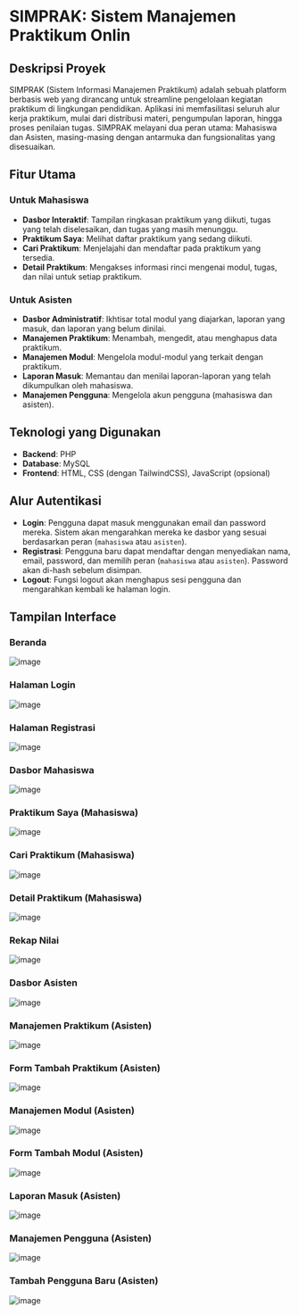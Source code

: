 # SIMPRAK: Sistem Manajemen Praktikum Onlin

## Deskripsi Proyek

SIMPRAK (Sistem Informasi Manajemen Praktikum) adalah sebuah platform berbasis web yang dirancang untuk streamline pengelolaan kegiatan praktikum di lingkungan pendidikan. Aplikasi ini memfasilitasi seluruh alur kerja praktikum, mulai dari distribusi materi, pengumpulan laporan, hingga proses penilaian tugas. SIMPRAK melayani dua peran utama: Mahasiswa dan Asisten, masing-masing dengan antarmuka dan fungsionalitas yang disesuaikan.

## Fitur Utama

### Untuk Mahasiswa

  * **Dasbor Interaktif**: Tampilan ringkasan praktikum yang diikuti, tugas yang telah diselesaikan, dan tugas yang masih menunggu.
  * **Praktikum Saya**: Melihat daftar praktikum yang sedang diikuti.
  * **Cari Praktikum**: Menjelajahi dan mendaftar pada praktikum yang tersedia.
  * **Detail Praktikum**: Mengakses informasi rinci mengenai modul, tugas, dan nilai untuk setiap praktikum.

### Untuk Asisten

  * **Dasbor Administratif**: Ikhtisar total modul yang diajarkan, laporan yang masuk, dan laporan yang belum dinilai.
  * **Manajemen Praktikum**: Menambah, mengedit, atau menghapus data praktikum.
  * **Manajemen Modul**: Mengelola modul-modul yang terkait dengan praktikum.
  * **Laporan Masuk**: Memantau dan menilai laporan-laporan yang telah dikumpulkan oleh mahasiswa.
  * **Manajemen Pengguna**: Mengelola akun pengguna (mahasiswa dan asisten).

## Teknologi yang Digunakan

  * **Backend**: PHP
  * **Database**: MySQL
  * **Frontend**: HTML, CSS (dengan TailwindCSS), JavaScript (opsional)

## Alur Autentikasi

  * **Login**: Pengguna dapat masuk menggunakan email dan password mereka. Sistem akan mengarahkan mereka ke dasbor yang sesuai berdasarkan peran (`mahasiswa` atau `asisten`).
  * **Registrasi**: Pengguna baru dapat mendaftar dengan menyediakan nama, email, password, dan memilih peran (`mahasiswa` atau `asisten`). Password akan di-hash sebelum disimpan.
  * **Logout**: Fungsi logout akan menghapus sesi pengguna dan mengarahkan kembali ke halaman login.

## Tampilan Interface

### Beranda
![image](https://github.com/user-attachments/assets/13b68495-746a-416b-92df-2fa231f657f1)

### Halaman Login
![image](https://github.com/user-attachments/assets/d1278499-f0ce-4b50-9253-d8b28637b90a)

### Halaman Registrasi
![image](https://github.com/user-attachments/assets/a347f07f-cdf4-4c6a-bef4-ee0022b50dad)

### Dasbor Mahasiswa
![image](https://github.com/user-attachments/assets/948fceb8-6c2d-4b8c-b31c-2e9463f2b5a6)

### Praktikum Saya (Mahasiswa)
![image](https://github.com/user-attachments/assets/dafdea3d-777d-4bc5-81d8-a7d3038aa065)

### Cari Praktikum (Mahasiswa)
![image](https://github.com/user-attachments/assets/068b33a6-d51b-42cd-803e-0b8e57136f84)

### Detail Praktikum (Mahasiswa)
![image](https://github.com/user-attachments/assets/dc5ca432-2c84-4a11-b7b8-df2fa60c8ee0)

### Rekap Nilai
![image](https://github.com/user-attachments/assets/10730799-dee9-4bf8-90ed-c29e800004c5)

### Dasbor Asisten
![image](https://github.com/user-attachments/assets/5350fab8-d3a0-4210-bf52-f39915417585)

### Manajemen Praktikum (Asisten)
![image](https://github.com/user-attachments/assets/4b4353a5-bedb-4636-bd50-6a70f92dc3a7)

### Form Tambah Praktikum (Asisten)
![image](https://github.com/user-attachments/assets/effad43f-044e-4521-84b4-e1545e991da2)

### Manajemen Modul (Asisten)
![image](https://github.com/user-attachments/assets/fa28c1d7-ca44-4c04-99bc-5389de043f7b)

### Form Tambah Modul (Asisten)
![image](https://github.com/user-attachments/assets/5240832d-d83b-4b67-9821-43091b239adf)

### Laporan Masuk (Asisten)
![image](https://github.com/user-attachments/assets/d8cbc9c7-bf95-43f3-b07b-3ed93a168509)

### Manajemen Pengguna (Asisten)
![image](https://github.com/user-attachments/assets/9a6137d5-5a43-4f7d-b2bf-28fa8eeb63ef)

### Tambah Pengguna Baru (Asisten)
![image](https://github.com/user-attachments/assets/26b88f37-499c-49a7-9c84-a67626d8834f)

